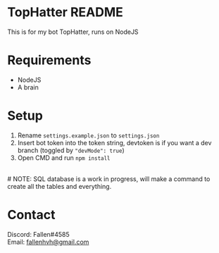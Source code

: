 # TopHatter README
This is for my bot TopHatter, runs on NodeJS

# Requirements
- NodeJS<br>
- A brain<br>

# Setup
1. Rename `settings.example.json` to `settings.json`<br>
2. Insert bot token into the token string, devtoken is if you want a dev branch (toggled by `"devMode": true`)<br>
3. Open CMD and run `npm install`<br>
<br>
# NOTE: SQL database is a work in progress, will make a command to create all the tables and everything.

# Contact
Discord: Fallen#4585<br>
Email: fallenhvh@gmail.com

